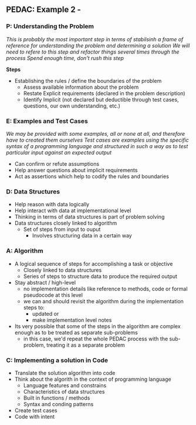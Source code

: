 ## PEDAC: Example 2 - 

### P: Understanding the Problem

*This is probably the most important step in terms of stabilsinh a frame of reference for understanding the problem and determining a solution*
*We will need to refere to this step and refactor things several times through the process*
*Spend enough time, don't rush this step*

**Steps**

- Establishing the rules / define the boundaries of the problem
  - Assess available information about the problem
  - Restate Explicit requirements (declared in the problem description)
  - Identify Implicit (not declared but deductible through test cases, questions, our own understanding, etc.)


### E: Examples and Test Cases

*We may be provided with some examples, all or none at all, and therefore have to created them ourselves*
*Test cases are examples using the specific syntax of a programming language and structured in such a way as to test particular input against an expected output*

- Can confirm or refute assumptions
- Help answer questions about implicit requirements
- Act as assertions which help to codify the rules and boundaries


### D: Data Structures

- Help reason with data logically
- Help interact with data at implementational level
- Thinking in terms of data structures is part of problem solving
- Data structures closely linked to algorithm
  - Set of steps from input to ouput
    - Involves structuring data in a certain way

    
### A: Algorithm

- A logical sequence of steps for accomplishing a task or objective
  - Closely linked to data structures 
  - Series of steps to structure data to produce the required output
- Stay abstract / high-level
  - no implementation details like reference to methods, code or formal pseudocode at this level
  - we can and should revisit the algorithm during the implementation steps to: 
    - updated or 
    - make implementation level notes
- Its very possible that some of the steps in the algorithm are complex enough as to be treated as separate sub-problems
  - in this case, we'd repeat the whole PEDAC process with the sub-problem, treating it as a separate problem    


### C: Implementing a solution in Code

- Translate the solution algorithm into code 
- Think about the algorith in the context of programming language
  - Language features and constrains
  - Characteristics of data structures
  - Built in functions / methods
  - Syntax and conding patterns
- Create test cases
- Code with intent

